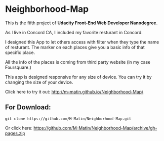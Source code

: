 # Neighborhood-Map
This is the fifth project of  **Udacity Front-End Web Developer Nanodegree.**

As I live in Concord CA, I included my favorite resturant in Concord.

I designed this App to let others access with filter when they type the name of resturant. The marker on each places give you a basic info of that specific place.

All the info of the places is coming from third party website (in my case Foursquare.)

This app is designed responsive for any size of device. You can try it by changing the size of your device.

Click here to try it out:
<http://m-matin.github.io/Neighborhood-Map/>

## For Download:
`git clone https://github.com/M-Matin/Neighborhood-Map.git`

Or click here: <https://github.com/M-Matin/Neighborhood-Map/archive/gh-pages.zip>
